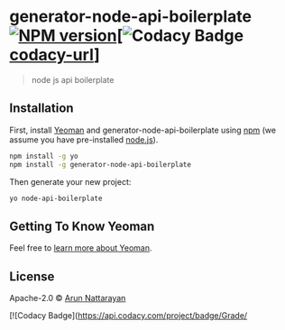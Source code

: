 # generator-node-api-boilerplate [![NPM version][npm-image]][npm-url][![Codacy Badge][codacy-image][codacy-url]]
> node js api boilerplate

## Installation

First, install [Yeoman](http://yeoman.io) and generator-node-api-boilerplate using [npm](https://www.npmjs.com/) (we assume you have pre-installed [node.js](https://nodejs.org/)).

```bash
npm install -g yo
npm install -g generator-node-api-boilerplate
```

Then generate your new project:

```bash
yo node-api-boilerplate
```

## Getting To Know Yeoman

Feel free to [learn more about Yeoman](http://yeoman.io/).

## License

Apache-2.0 © [Arun Nattarayan]()


[npm-image]: https://badge.fury.io/js/generator-node-api-boilerplate.svg
[npm-url]: https://npmjs.org/package/generator-node-api-boilerplate
[codacy-image]: https://api.codacy.com/project/badge/Grade/576f0c11e24040319882f1b450f06772
[codacy-url]: https://www.codacy.com/app/arunnattarayan/generator-node-es6-api-boilerplate?utm_source=github.com&amp;utm_medium=referral&amp;utm_content=arunnattarayan/generator-node-es6-api-boilerplate&amp;utm_campaign=Badge_Grade
[![Codacy Badge](https://api.codacy.com/project/badge/Grade/
